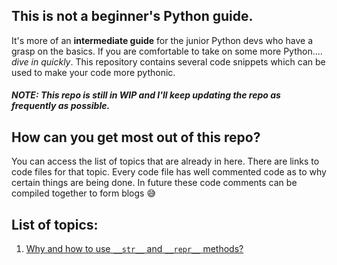 ## This is not a beginner's Python guide. 
It's more of an **intermediate guide** for the junior Python devs who have a grasp on the basics.
If you are comfortable to take on some more Python.... *dive in quickly*. 
This repository contains several code snippets which can be used to make your code more pythonic.

##### NOTE: This repo is still in WIP and I'll keep updating the repo as frequently as possible.

## How can you get most out of this repo?
You can access the list of topics that are already in here. There are links to code files for that topic. 
Every code file has well commented code as to why certain things are being done. 
In future these code comments can be compiled together to form blogs 😅

## List of topics:
1. [Why and how to use `__str__` and `__repr__` methods?](https://github.com/ayushmahajan/my-python-learning/blob/master/OOP%20in%20Python/OOP_String_Conversion.py) 
